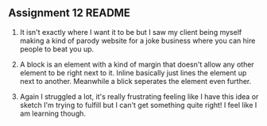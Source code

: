 ## Assignment 12 README

1. It isn't exactly where I want it to be but I saw my client being myself
making a kind of parody website for a joke business where you can hire
people to beat you up.

2. A block is an element with a kind of margin that doesn't allow any
other element to be right next to it. Inline basically just lines the element
up next to another. Meanwhile a blick seperates the element even further.

3. Again I struggled a lot, it's really frustrating feeling like I have this idea or sketch I'm trying to fulfill but I can't get something quite right!
I feel like I am learning though.
